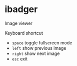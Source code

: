 # ibadger
Image viewer


Keyboard shortcut
- `space` toggle fullscreen mode
- `left` show previous image
- `right` show next image
- `esc` exit
